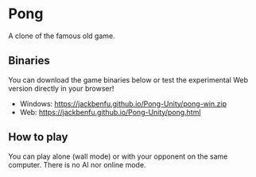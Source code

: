 # Pong
A clone of the famous old game.

## Binaries
You can download the game binaries below or test the experimental Web version directly in your browser!
- Windows: https://jackbenfu.github.io/Pong-Unity/pong-win.zip
- Web: https://jackbenfu.github.io/Pong-Unity/pong.html

## How to play
You can play alone (wall mode) or with your opponent on the same computer. There is no AI nor online mode.
